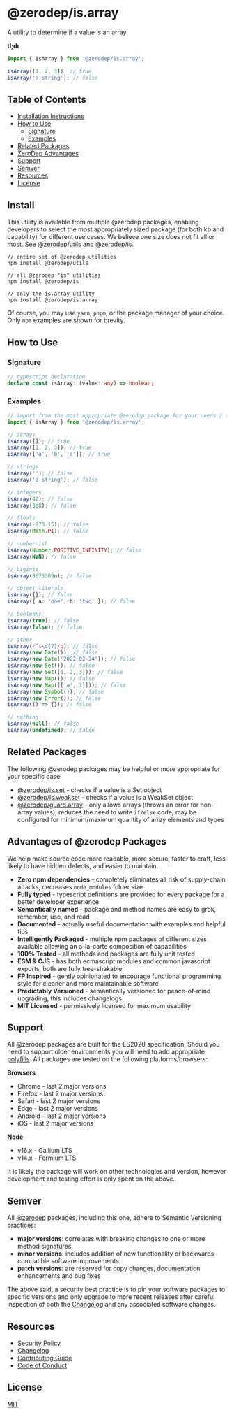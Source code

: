 # @zerodep/is.array

A utility to determine if a value is an array.

**tl;dr**

```typescript
import { isArray } from '@zerodep/is.array';

isArray([1, 2, 3]); // true
isArray('a string'); // false
```

## Table of Contents

- [Installation Instructions](#install)
- [How to Use](#how-to-use)
  - [Signature](#signature)
  - [Examples](#examples)
- [Related Packages](#related-packages)
- [ZeroDep Advantages](#advantages-of-zerodep-packages)
- [Support](#support)
- [Semver](#semver)
- [Resources](#resources)
- [License](#license)

## Install

This utility is available from multiple @zerodep packages, enabling developers to select the most appropriately sized package (for both kb and capability) for different use cases. We believe one size does not fit all or most. See [@zerodep/utils](https://www.npmjs.com/package/@zerodep/utils) and [@zerodep/is](https://www.npmjs.com/package/@zerodep/is).

```
// entire set of @zerodep utilities
npm install @zerodep/utils

// all @zerodep "is" utilities
npm install @zerodep/is

// only the is.array utility
npm install @zerodep/is.array
```

Of course, you may use `yarn`, `pnpm`, or the package manager of your choice. Only `npm` examples are shown for brevity.

## How to Use

### Signature

```typescript
// typescript declaration
declare const isArray: (value: any) => boolean;
```

### Examples

```typescript
// import from the most appropriate @zerodep package for your needs / specific use case (see the Install section above)
import { isArray } from '@zerodep/is.array';

// arrays
isArray([]); // true
isArray([1, 2, 3]); // true
isArray(['a', 'b', 'c']); // true

// strings
isArray(''); // false
isArray('a string'); // false

// integers
isArray(42); // false
isArray(3e8); // false

// floats
isArray(-273.15); // false
isArray(Math.PI); // false

// number-ish
isArray(Number.POSITIVE_INFINITY); // false
isArray(NaN); // false

// bigints
isArray(8675309n); // false

// object literals
isArray({}); // false
isArray({ a: 'one', b: 'two' }); // false

// booleans
isArray(true); // false
isArray(false); // false

// other
isArray(/^$\d{7}/g); // false
isArray(new Date()); // false
isArray(new Date('2022-02-24')); // false
isArray(new Set()); // false
isArray(new Set([1, 2, 3])); // false
isArray(new Map()); // false
isArray(new Map([['a', 1]])); // false
isArray(new Symbol()); // false
isArray(new Error()); // false
isArray(() => {}); // false

// nothing
isArray(null); // false
isArray(undefined); // false
```

## Related Packages

The following @zerodep packages may be helpful or more appropriate for your specific case:

- [@zerodep/is.set](https://www.npmjs.com/package/@zerodep/is.set) - checks if a value is a Set object
- [@zerodep/is.weakset](https://www.npmjs.com/package/@zerodep/is.weakset) - checks if a value is a WeakSet object
- [@zerodep/guard.array](https://www.npmjs.com/package/@zerodep/guard.array) - only allows arrays (throws an error for non-array values), reduces the need to write `if/else` code, may be configured for minimum/maximum quantity of array elements and types

## Advantages of @zerodep Packages

We help make source code more readable, more secure, faster to craft, less likely to have hidden defects, and easier to maintain.

- **Zero npm dependencies** - completely eliminates all risk of supply-chain attacks, decreases `node_modules` folder size
- **Fully typed** - typescript definitions are provided for every package for a better developer experience
- **Semantically named** - package and method names are easy to grok, remember, use, and read
- **Documented** - actually useful documentation with examples and helpful tips
- **Intelligently Packaged** - multiple npm packages of different sizes available allowing an a-la-carte composition of capabilities
- **100% Tested** - all methods and packages are fully unit tested
- **ESM & CJS** - has both ecmascript modules and common javascript exports, both are fully tree-shakable
- **FP Inspired** - gently opinionated to encourage functional programming style for cleaner and more maintainable software
- **Predictably Versioned** - semantically versioned for peace-of-mind upgrading, this includes changelogs
- **MIT Licensed** - permissively licensed for maximum usability

## Support

All @zerodep packages are built for the ES2020 specification. Should you need to support older environments you will need to add appropriate [polyfills](https://developer.mozilla.org/en-US/docs/Glossary/Polyfill). All packages are tested on the following platforms/browsers:

**Browsers**

- Chrome - last 2 major versions
- Firefox - last 2 major versions
- Safari - last 2 major versions
- Edge - last 2 major versions
- Android - last 2 major versions
- iOS - last 2 major versions

**Node**

- v16.x - Gallium LTS
- v14.x - Fermium LTS

It is likely the package will work on other technologies and version, however development and testing effort is only spent on the above.

## Semver

All [@zerodep](https://github.com/cdepage/zerodep) packages, including this one, adhere to Semantic Versioning practices:

- **major versions**: correlates with breaking changes to one or more method signatures
- **minor versions**: includes addition of new functionality or backwards-compatible software improvements
- **patch versions**: are reserved for copy changes, documentation enhancements and bug fixes

The above said, a security best practice is to pin your software packages to specific versions and only upgrade to more recent releases after careful inspection of both the [Changelog](https://github.com/cdepage/zerodep/blob/main/packages/is.array/CHANGELOG.md) and any associated software changes.

## Resources

- [Security Policy](https://github.com/cdepage/zerodep/blob/main/SECURITY.md)
- [Changelog](https://github.com/cdepage/zerodep/blob/main/packages/is/is.array/CHANGELOG.md)
- [Contributing Guide](https://github.com/cdepage/zerodep/blob/main/CONTRIBUTING.md)
- [Code of Conduct](https://github.com/cdepage/zerodep/blob/main/CODE_OF_CONDUCT.md)

## License

[MIT](https://github.com/cdepage/zerodep/blob/main/LICENSE)
